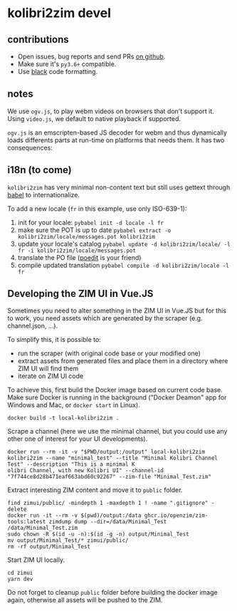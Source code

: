 # kolibri2zim devel

## contributions

* Open issues, bug reports and send PRs [on github](https://github.com/openzim/kolibri2zim).
* Make sure it's `py3.6+` compatible.
* Use [black](https://github.com/psf/black) code formatting.

## notes

We use `ogv.js`, to play webm videos on browsers that don't support it. Using `video.js`, we default to native playback if supported.

`ogv.js` is an emscripten-based JS decoder for webm and thus dynamically loads differents parts at run-time on platforms that needs them. It has two consequences:


## i18n (to come)

`kolibri2zim` has very minimal non-content text but still uses gettext through [babel](http://babel.pocoo.org/en/latest/index.html) to internationalize.

To add a new locale (`fr` in this example, use only ISO-639-1):

1. init for your locale: `pybabel init -d locale -l fr`
2. make sure the POT is up to date `pybabel extract -o kolibri2zim/locale/messages.pot kolibri2zim`
3. update your locale's catalog `pybabel update -d kolibri2zim/locale/ -l fr -i kolibri2zim/locale/messages.pot`
3. translate the PO file ([poedit](https://poedit.net/) is your friend)
4. compile updated translation `pybabel compile -d kolibri2zim/locale -l fr`


## Developing the ZIM UI in Vue.JS

Sometimes you need to alter something in the ZIM UI in Vue.JS but for this to work, you need assets which are generated by the scraper (e.g. channel.json, ...).

To simplify this, it is possible to:
- run the scraper (with original code base or your modified one)
- extract assets from generated files and place them in a directory where ZIM UI will find them
- iterate on ZIM UI code

To achieve this, first build the Docker image based on current code base.
Make sure Docker is running in the background ("Docker Deamon" app for Windows and Mac, or `docker start` in Linux).

```
docker build -t local-kolibri2zim .
```

Scrape a channel (here we use the minimal channel, but you could use any other one of interest for your UI developments).

```
docker run --rm -it -v "$PWD/output:/output" local-kolibri2zim kolibri2zim --name "minimal_test" --title "Minimal Kolibri Channel Test" --description "This is a minimal K
olibri Channel, with new Kolibri UI" --channel-id "7f744ce8d28b471eaf663abd60c92267" --zim-file "Minimal_Test.zim"
```

Extract interesting ZIM content and move it to `public` folder.

```
find zimui/public/ -mindepth 1 -maxdepth 1 ! -name ".gitignore" -delete
docker run -it --rm -v $(pwd)/output:/data ghcr.io/openzim/zim-tools:latest zimdump dump --dir=/data/Minimal_Test /data/Minimal_Test.zim
sudo chown -R $(id -u -n):$(id -g -n) output/Minimal_Test
mv output/Minimal_Test/* zimui/public/
rm -rf output/Minimal_Test
```

Start ZIM UI locally.

```
cd zimui
yarn dev
```

Do not forget to cleanup `public` folder before building the docker image again, otherwise all assets will be pushed to the ZIM.
